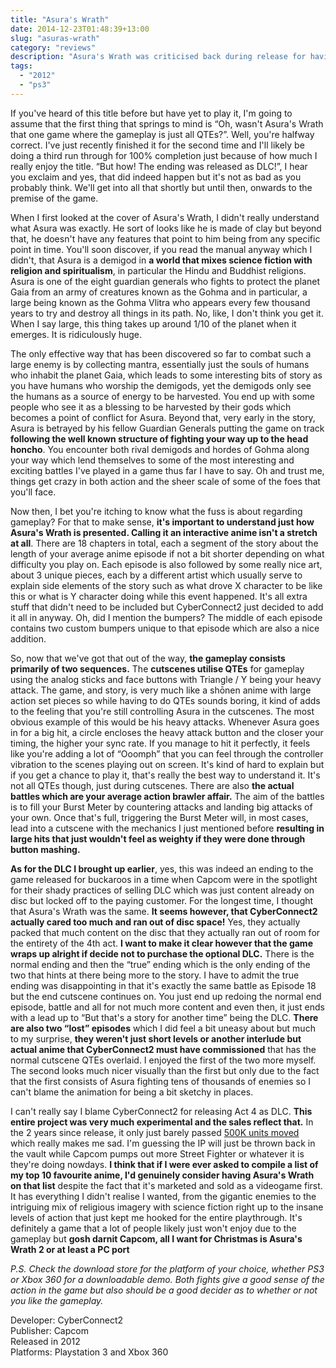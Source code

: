 ```yaml
---
title: "Asura's Wrath"
date: 2014-12-23T01:48:39+13:00
slug: "asuras-wrath"
category: "reviews"
description: "Asura's Wrath was criticised back during release for having a DLC ending but don't let that affect what you think of the game! You might be surprised."
tags:
  - "2012"
  - "ps3"
---
```


If you've heard of this title before but have yet to play it, I'm going to assume that the first thing that springs to mind is “Oh, wasn't Asura's Wrath that one game where the gameplay is just all QTEs?”. Well, you're halfway correct. I've just recently finished it for the second time and I'll likely be doing a third run through for 100% completion just because of how much I really enjoy the title. “But how! The ending was released as DLC!”, I hear you exclaim and yes, that did indeed happen but it's not as bad as you probably think. We'll get into all that shortly but until then, onwards to the premise of the game.

When I first looked at the cover of Asura's Wrath, I didn't really understand what Asura was exactly. He sort of looks like he is made of clay but beyond that, he doesn't have any features that point to him being from any specific point in time. You'll soon discover, if you read the manual anyway which I didn't, that Asura is a demigod in **a world that mixes science fiction with religion and spiritualism**, in particular the Hindu and Buddhist religions. Asura is one of the eight guardian generals who fights to protect the planet Gaia from an army of creatures known as the Gohma and in particular, a large being known as the Gohma Vlitra who appears every few thousand years to try and destroy all things in its path. No, like, I don't think you get it. When I say large, this thing takes up around 1/10 of the planet when it emerges. It is ridiculously huge.

The only effective way that has been discovered so far to combat such a large enemy is by collecting mantra, essentially just the souls of humans who inhabit the planet Gaia, which leads to some interesting bits of story as you have humans who worship the demigods, yet the demigods only see the humans as a source of energy to be harvested. You end up with some people who see it as a blessing to be harvested by their gods which becomes a point of conflict for Asura. Beyond that, very early in the story, Asura is betrayed by his fellow Guardian Generals putting the game on track **following the well known structure of fighting your way up to the head honcho**. You encounter both rival demigods and hordes of Gohma along your way which lend themselves to some of the most interesting and exciting battles I've played in a game thus far I have to say. Oh and trust me, things get crazy in both action and the sheer scale of some of the foes that you'll face.

Now then, I bet you're itching to know what the fuss is about regarding gameplay? For that to make sense, **it's important to understand just how Asura's Wrath is presented. Calling it an interactive anime isn't a stretch at all**. There are 18 chapters in total, each a segment of the story about the length of your average anime episode if not a bit shorter depending on what difficulty you play on. Each episode is also followed by some really nice art, about 3 unique pieces, each by a different artist which usually serve to explain side elements of the story such as what drove X character to be like this or what is Y character doing while this event happened. It's all extra stuff that didn't need to be included but CyberConnect2 just decided to add it all in anyway. Oh, did I mention the bumpers? The middle of each episode contains two custom bumpers unique to that episode which are also a nice addition.

So, now that we've got that out of the way, **the gameplay consists primarily of two sequences.** The **cutscenes utilise QTEs** for gameplay using the analog sticks and face buttons with Triangle / Y being your heavy attack. The game, and story, is very much like a shōnen anime with large action set pieces so while having to do QTEs sounds boring, it kind of adds to the feeling that you're still controlling Asura in the cutscenes. The most obvious example of this would be his heavy attacks. Whenever Asura goes in for a big hit, a circle encloses the heavy attack button and the closer your timing, the higher your sync rate. If you manage to hit it perfectly, it feels like you're adding a lot of “Ooomph” that you can feel through the controller vibration to the scenes playing out on screen. It's kind of hard to explain but if you get a chance to play it, that's really the best way to understand it. It's not all QTEs though, just during cutscenes. There are also **the actual battles which are your average action brawler affair.** The aim of the battles is to fill your Burst Meter by countering attacks and landing big attacks of your own. Once that's full, triggering the Burst Meter will, in most cases, lead into a cutscene with the mechanics I just mentioned before **resulting in large hits that just wouldn't feel as weighty if they were done through button mashing.**

**As for the DLC I brought up earlier**, yes, this was indeed an ending to the game released for buckaroos in a time when Capcom were in the spotlight for their shady practices of selling DLC which was just content already on disc but locked off to the paying customer. For the longest time, I thought that Asura's Wrath was the same. **It seems however, that CyberConnect2 actually cared too much and ran out of disc space!** Yes, they actually packed that much content on the disc that they actually ran out of room for the entirety of the 4th act. **I want to make it clear however that the game wraps up alright if decide not to purchase the optional DLC.** There is the normal ending and then the “true” ending which is the only ending of the two that hints at there being more to the story. I have to admit the true ending was disappointing in that it's exactly the same battle as Episode 18 but the end cutscene continues on. You just end up redoing the normal end episode, battle and all for not much more content and even then, it just ends with a lead up to “But that's a story for another time” being the DLC. **There are also two “lost” episodes** which I did feel a bit uneasy about but much to my surprise, **they weren't just short levels or another interlude but actual anime that CyberConnect2 must have commissioned** that has the normal cutscene QTEs overlaid. I enjoyed the first of the two more myself. The second looks much nicer visually than the first but only due to the fact that the first consists of Asura fighting tens of thousands of enemies so I can't blame the animation for being a bit sketchy in places.

I can't really say I blame CyberConnect2 for releasing Act 4 as DLC. **This entire project was very much experimental and the sales reflect that.** In the 2 years since release, it only just barely passed [500K units moved](https://www.vgchartz.com/gamedb/?name=asura%27s+wrath) which really makes me sad. I'm guessing the IP will just be thrown back in the vault while Capcom pumps out more Street Fighter or whatever it is they're doing nowdays. **I think that if I were ever asked to compile a list of my top 10 favourite anime, I'd genuinely consider having Asura's Wrath on that list** despite the fact that it's marketed and sold as a videogame first. It has everything I didn't realise I wanted, from the gigantic enemies to the intriguing mix of religious imagery with science fiction right up to the insane levels of action that just kept me hooked for the entire playthrough. It's definitely a game that a lot of people likely just won't enjoy due to the gameplay but **gosh darnit Capcom, all I want for Christmas is Asura's Wrath 2 or at least a PC port**

_P.S. Check the download store for the platform of your choice, whether PS3 or Xbox 360 for a downloadable demo. Both fights give a good sense of the action in the game but also should be a good decider as to whether or not you like the gameplay._

Developer: CyberConnect2 \
Publisher: Capcom \
Released in 2012 \
Platforms: Playstation 3 and Xbox 360
